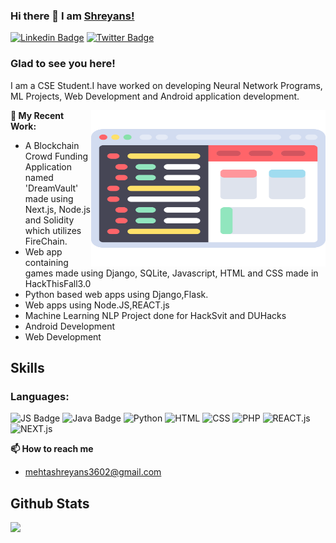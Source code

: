 ### Hi there 👋 I am [Shreyans!]("https://github.com/mehtashreyans3602")

[![Linkedin Badge](https://img.shields.io/badge/LinkedIn-0077B5?style=for-the-badge&logo=linkedin&logoColor=white)](https://www.linkedin.com/in/shreyans-mehta-4b406a1b3/)
[![Twitter Badge](https://img.shields.io/badge/Twitter-1DA1F2?style=for-the-badge&logo=twitter&logoColor=white)](https://twitter.com/mehtashreyans03)


### Glad to see you here! &nbsp;


I am a CSE Student.I have worked on developing Neural Network Programs, ML Projects, Web Development and Android application development. 


<img align="right" height="250" width="375" alt="" src="https://github.com/mehtashreyans3602/mehtashreyans3602/blob/main/coding.svg" />

**🔭 My Recent Work:**
- A Blockchain Crowd Funding Application named 'DreamVault' made using Next.js, Node.js and Solidity which utilizes FireChain.  
- Web app containing games made using Django, SQLite, Javascript, HTML and CSS made in HackThisFall3.0 
- Python based web apps using Django,Flask.
- Web apps using Node.JS,REACT.js 
- Machine Learning NLP Project done for HackSvit and DUHacks 
- Android Development
- Web Development

## Skills

### Languages:

![JS Badge](https://img.shields.io/badge/JavaScript-F7DF1E?style=for-the-badge&logo=javascript&logoColor=black)
![Java Badge](https://img.shields.io/badge/Java-ED8B00?style=for-the-badge&logo=java&logoColor=white)
![Python](https://img.shields.io/badge/Python-3776AB?style=for-the-badge&logo=python&logoColor=white)
![HTML](https://img.shields.io/badge/HTML-239120?style=for-the-badge&logo=html5&logoColor=white)
![CSS](https://img.shields.io/badge/CSS-239120?&style=for-the-badge&logo=css3&logoColor=white)
![PHP](https://img.shields.io/badge/PHP-787CB4?&style=for-the-badge&logo=php&logoColor=black)
![REACT.js](https://img.shields.io/badge/REACT.js-0f1ef2?&style=for-the-badge&logo=react&logoColor=black)
![NEXT.js](https://img.shields.io/badge/NEXT.js-239120?&style=for-the-badge&logo=nextjs3&logoColor=white)



**📫 How to reach me**
- mehtashreyans3602@gmail.com


## Github Stats

<img 
   src="https://github-readme-stats.vercel.app/api?username=mehtashreyans3602&show_icons=true&theme=tokyonight" 
/>
